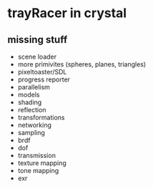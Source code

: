 # trayRacer in crystal

## missing stuff
- scene loader
- more primivites (spheres, planes, triangles)
- pixeltoaster/SDL
- progress reporter
- parallelism
- models
- shading
- reflection
- transformations
- networking
- sampling
- brdf
- dof
- transmission
- texture mapping
- tone mapping
- exr